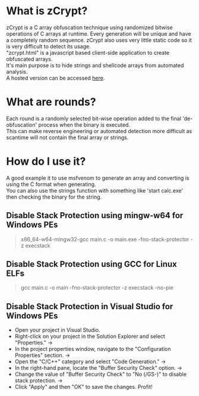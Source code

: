 # What is zCrypt?
zCrypt is a C array obfuscation technique using randomized bitwise operations of C arrays at runtime. 
Every generation will be unique and have a completely random sequence. zCrypt also uses very little static code so it is very difficult to detect its usage.<br>
"zcrypt.html" is a javascript based client-side application to create obfuscated arrays.<br>
It's main purpose is to hide strings and shellcode arrays from automated analysis.<br>
A hosted version can be accessed [here](https://ubfi.github.io/zCrypt/index.html).
# What are rounds?
Each round is a randomly selected bit-wise operation added to the final 'de-obfuscation' process when the binary is executed.<br>
This can make reverse engineering or automated detection more difficult as scantime will not contain the final array or strings.
# How do I use it?
A good example it to use msfvenom to generate an array and converting is using the C format when generating.<br>
You can also use the strings function with something like 'start calc.exe' then checking the binary for the string.

## Disable Stack Protection using mingw-w64 for Windows PEs
>x86_64-w64-mingw32-gcc main.c -o main.exe -fno-stack-protector -z execstack

## Disable Stack Protection using GCC for Linux ELFs
>gcc main.c -o main -fno-stack-protector -z execstack -no-pie

## Disable Stack Protection in Visual Studio for Windows PEs
- Open your project in Visual Studio.
- Right-click on your project in the Solution Explorer and select "Properties." ->
- In the project properties window, navigate to the "Configuration Properties" section. ->
- Open the "C/C++" category and select "Code Generation." ->
- In the right-hand pane, locate the "Buffer Security Check" option. ->
- Change the value of "Buffer Security Check" to "No (/GS-)" to disable stack protection. ->
- Click "Apply" and then "OK" to save the changes. Profit!
